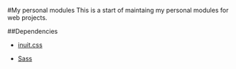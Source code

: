#My personal modules
This is a start of maintaing my personal modules for web projects.

##Dependencies
* [inuit.css][1]
* [Sass][2]


  [1]: https://github.com/csswizardry/inuit.css
  [2]: http://sass-lang.com/
